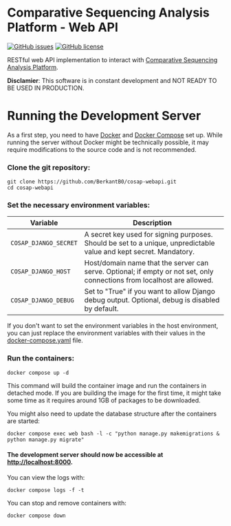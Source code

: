 # Comparative Sequencing Analysis Platform - Web API

[![GitHub issues](https://img.shields.io/github/issues/BerkantB0/cosap-webapi)](https://github.com/BerkantB0/cosap-webapi/issues)
[![GitHub license](https://img.shields.io/github/license/BerkantB0/cosap-webapi)](https://github.com/BerkantB0/cosap-webapi/blob/main/LICENSE)

RESTful web API implementation to interact with [Comparative Sequencing Analysis Platform](https://github.com/MBaysanLab/cosap).

__Disclamier__: This software is in constant development and NOT READY TO BE USED IN PRODUCTION.

# Running the Development Server
As a first step, you need to have [Docker](https://docs.docker.com/get-docker/) and [Docker Compose](https://docs.docker.com/compose/install/) set up. While running the server without Docker might be technically possible, it may require modifications to the source code and is not recommended.

### Clone the git repository:

    git clone https://github.com/BerkantB0/cosap-webapi.git
    cd cosap-webapi

### Set the necessary environment variables:

| Variable | Description |
| --- | --- |
| `COSAP_DJANGO_SECRET` | A secret key used for signing purposes. Should be set to a unique, unpredictable value and kept secret. Mandatory.
| `COSAP_DJANGO_HOST` | Host/domain name that the server can serve. Optional; if empty or not set, only connections from localhost are allowed. |
| `COSAP_DJANGO_DEBUG` | Set to "True" if you want to allow Django debug output. Optional, debug is disabled by default. |

If you don't want to set the environment variables in the host environment, you can just replace the environment variables with their values in the [docker-compose.yaml](docker-compose.yaml) file.

### Run the containers:

    docker compose up -d

This command will build the container image and run the containers in detached mode. If you are building the image for the first time, it might take some time as it requires around 1GB of packages to be downloaded.

You might also need to update the database structure after the containers are started:

    docker compose exec web bash -l -c "python manage.py makemigrations & python manage.py migrate"

#### The development server should now be accessible at [http://localhost:8000](http://localhost:8000).

You can view the logs with:

    docker compose logs -f -t

You can stop and remove containers with:

    docker compose down
